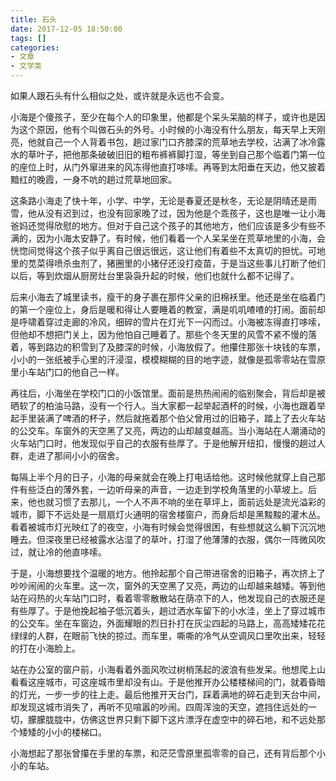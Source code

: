 ```yaml
---
title: 石头
date: 2017-12-05 18:50:00
tags: []
categories: 
- 文章
- 文学类
---
```


如果人跟石头有什么相似之处，或许就是永远也不会变。

小海是个傻孩子，至少在每个人的印象里，他都是个呆头呆脑的样子，或许也是因为这个原因，他有个叫做石头的外号。小时候的小海没有什么朋友，每天早上天刚亮，他就自己一个人背着书包，趟过家门口齐膝深的荒草地去学校，沾满了冰冷露水的草叶子，把他那条破破旧旧的粗布裤裤脚打湿，等坐到自己那个临着门第一位的座位上时，从门外窜进来的风冻得他直打哆嗦。再等到太阳垂在天边，他又披着黯红的晚霞，一身不吭的趟过荒草地回家。

这条路小海走了快十年，小学、中学，无论是春夏还是秋冬，无论是阴晴还是雨雪，他从没有迟到过，也没有回家晚了过，因为他是个乖孩子，这也是唯一让小海爸妈还觉得欣慰的地方。但对于自己这个孩子的其他地方，他们应该是多少有些不满的，因为小海太安静了。有时候，他们看着一个人呆呆坐在荒草地里的小海，会恍惚间觉得这个孩子似乎离自己很远很远，这让他们有着些不太真切的担忧。可地里的苋菜得喷杀虫剂了，猪圈里的小猪仔还没打疫苗，于是当这些事儿打断了他们以后，等到炊烟从厨房灶台里袅袅升起的时候，他们也就什么都不记得了。

后来小海去了城里读书，瘦干的身子裹在那件父亲的旧棉袄里。他还是坐在临着门的第一个座位上，身后是暖和得让人要睡着的教室，满是叽叽喳喳的打闹。面前却是呼啸着穿过走廊的冷风，细碎的雪片在灯光下一闪而过。小海被冻得直打哆嗦，但他却不想把门关上，因为他怕自己睡着了。那些个冬天里的风雪不紧不慢的落着，等到路边的积雪到了及膝深的时候，小海放假了。他攥住那张十块钱的车票，小小的一张纸被手心里的汗浸湿，模模糊糊的目的地字迹，就像是孤零零站在雪原里小车站门口的他自己一样。

再往后，小海坐在学校门口的小饭馆里。面前是热热闹闹的临别聚会，背后却是被晒软了的柏油马路，没有一个行人。当大家都一起举起酒杯的时候，小海也跟着举起手里装满了啤酒的杯子，然后就拖着那个伯父曾用过的旧箱子，踏上了去火车站的公交车。车窗外的天空黑了又亮，两边的山却越变越高。当小海站在人潮涌动的火车站门口时，他发现似乎自己的衣服有些厚了。于是他解开纽扣，慢慢的趟过人群，走进了那间小小的宿舍。

每隔上半个月的日子，小海的母亲就会在晚上打电话给他。这时候他就穿上自己那件有些泛白的薄外套，一边听母亲的声音，一边走到学校角落里的小草坡上。后来，他也就习惯了去那儿，一个人不声不响的坐在草坪上，面前远处是流光溢彩的城市，脚下不远处是一扇扇灯火通明的宿舍楼窗户，而身后却是黑黢黢的灌木丛。看着被城市灯光映红了的夜空，小海有时候会觉得很困，有些想就这么躺下沉沉地睡去。但深夜里已经被露水沾湿了的草叶，打湿了他薄薄的衣服，偶尔一阵微风吹过，就让冷的他直哆嗦。

于是，小海想要找个温暖的地方。他拎起那个自己带进宿舍的旧箱子，再次挤上了吵吵闹闹的火车里。这一次，窗外的天空黑了又亮，两边的山却越来越矮。等到他站在闷热的火车站门口时，看着零零散散站在荫凉下的人，他发现自己的衣服还是有些厚了。于是他挽起袖子低沉着头，趟过洒水车留下的小水洼，坐上了穿过城市的公交车。坐在车窗边，外面耀眼的烈日扑打在灰尘四起的马路上，高高矮矮花花绿绿的人群，在眼前飞快的掠过。而车里，嘶嘶的冷气从空调风口里吹出来，轻轻的打在小海脸上。

站在办公室的窗户前，小海看着外面风吹过树梢荡起的波浪有些发呆。他想爬上山看看这座城市，可这座城市里却没有山。于是他推开办公楼楼梯间的门，就着昏暗的灯光，一步一步的往上走。最后他推开天台门，踩着满地的碎石走到天台中间，却发现这城市消失了，再听不见喧嚣的吵闹。四周浑浊的天空，遮挡住远处的一切，朦朦胧胧中，仿佛这世界只剩下脚下这片漂浮在虚空中的碎石地，和不远处那个矮矮的小小的楼梯口。

小海想起了那张曾攥在手里的车票，和茫茫雪原里孤零零的自己，还有背后那个小小的车站。